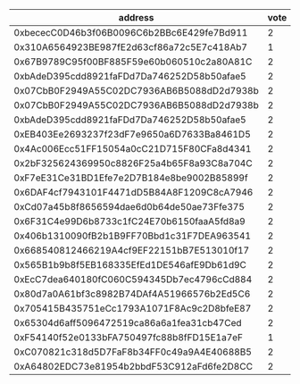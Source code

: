 address|vote|timestamp|signature
---|---|---|---
0xbececC0D46b3f06B0096C6b2BBc6E429fe7Bd911|2|1605619037|0x0da9161c5a056bdb11a7b70ee4fda77cee566029014d10512f29177d540d3ab1031646b7cfe43eef7e8d992dbe15a82108be1f0b8f315824050c4b5886759b821c
0x310A6564923BE987fE2d63cf86a72c5E7c418Ab7|1|1605619275|0x64e37e2e68d551edd399e0fb253793dbbb424e8032780589730e77d4984775b253d41a0106a2927fa30e211fb099e7a44dea795d22832a6cc21a8e642ab311961c
0x67B9789C95f00BF885F59e60b060510c2a80A81C|2|1605619338|0xa414b2ee5b044a5c00d90b1ec935d6322d05c964a380c70a428b57b0b392fb110a7b8505c58b24720437838e8f0dfd66144825c90a30c0190c0b4d05f2a03ab01c
0xbAdeD395cdd8921faFDd7Da746252D58b50afae5|2|1605619722|0xe1bc056ec86e1e13d54dbee2b60c6246c76964f96b955c69df49a3337cf735e22d09284f95c662bcc463b939defc6b1bbf9617905f2c4d1c5b69f1a5f2c1d0451b
0x07CbB0F2949A55C02DC7936AB6B5088dD2d7938b|2|1605619849|0x35d78349687272a52bdbe44685b2f97d165985d164bdedf73ae0c1c990b9709432b2b9aa8ccea3e8cfb531b903c64fa5b434fa5f5b70358e39a2a703e4d2aefc1b
0x07CbB0F2949A55C02DC7936AB6B5088dD2d7938b|2|1605619910|0x98972f853279b2249195ffced29a5aeabc9269635e8e0592d33e8c62cb10671258f993125009eddb2808360f5e870147462f5edd8ad56109d9be8bd4453c193a1b
0xbAdeD395cdd8921faFDd7Da746252D58b50afae5|2|1605620236|0x1ab1235e2dd96c9fd46c5b9df4b8d0de7dc7ce943682d557858b3247c95e9e1c6808f536f68e5b914b2049d9c620f1155f87a4adbfac5cd5e5a1e794e895201e1b
0xEB403Ee2693237f23dF7e9650a6D7633Ba8461D5|2|1605620933|0xc535ffcb14bb735b0fdf06a445d93df4e49120661d80e50edf52bba8af892ff1469d3625f24ad5b25223c1f934b7e986e32b134da276e44eccfcc1733b51da2b1c
0x4Ac006Ecc51FF15054a0cC21D715F80CFa8d4341|2|1605621640|0xb6ecf28d4ee49141a4e0e0fb1dac447085fb7af0a88e1dba15ddb8c9a02feb2616753dbed3e05ee62e2d5575afea4309bdfa61f6db8749d511844f70b56887911b
0x2bF325624369950c8826F25a4b65F8a93C8a704C|2|1605622853|0x86f43a64b820169c3bd84214fb07a556b8dbad4ec8358d76f0e36adbf0f23d0a78b10813f5f72f0ca06af82a02d9ef43fd1d40754b0e049d3b77978e08a63dad1c
0xF7eE31Ce31BD1Efe7e2D7B184e8be9002B85899f|2|1605622927|0x964c6db3ce478fb759b198aacbcfda3acf47906d511c8c638c458a7f0dfaa17b735a6ab565b745369188ec72668f3db89fca21b53d0a18a06c6b5b4217774e711b
0x6DAF4cf7943101F4471dD5B84A8F1209C8cA7946|2|1605626562|0x1047a372e82452d361065be6360fdd280b57a1d614f2a243309ca28cb112745d05c60bc49bbfc8c9a12510adf9f080ff1cf7abeac8c3522d9cbbc1f9bd08ce951c
0xCd07a45b8f8656594dae6d0b64de50ae73Ffe375|2|1605629625|0xcd242a59d9feed7db78d75cb520f77df43fd63b8b1dd03ec20666cc2a46d06e74f7b5a9ee3ffb50d47ab6bb31762c20044ec62b48e2aca6d39273a2b7388a1d71b
0x6F31C4e99D6b8733c1fC24E70b6150faaA5fd8a9|2|1605631025|0x2986cdcf7673d999a0b0ea2d977fb8a88acfecea182d6a4ffa347a30fbdefba9600011f294ee9d9817cdeec764eb9243827b9bb36b1605d4ac959b14ab9e3c9d1b
0x406b1310090fB2b1B9FF70Bbd1c31F7DEA963541|2|1605641550|0x80eed6025791728350365bfd9a13f743d7458cb53c44e745eaf752e4e1afa5a617c11b7b99be091db66813a5adc5ce04c776e6051806e99810d353c6dbac75211b
0x668540812466219A4cf9EF22151bB7E513010f17|2|1605661878|0xe1c34ed5dcbc18d315e8f8886fb2af078a8a5447a830a890f13e113f2ac0b1ea04e21a781fa1a9b409106c4dd26ee455e8f48f67c43dda483f8c45e575dcb7671c
0x565B1b9b8f5EB168335EfEd1DE546afE9Db61d9C|2|1605662595|0x6cca96518b321b6b33b9079e60b15e0a9e593435c377b5216cdddf88af1824007ac6d1309a2f102b3ca07b464a5f4c7df879afb4840c4e23ed3595ed72c3a8911b
0xEcC7dea640180fC060C594345Db7ec4796cCd884|2|1605675186|0xf998210ba4f38390093ff2bcd76b10eba24952ba262237645ac6fd0400983bf866daed3f6d208a8a1bc42b7f3854f8d14cfc3e1040103d4999814abc8c38febb1b
0x80d7a0A61bf3c8982B74DAf4A51966576b2Ed5C6|2|1605680435|0xbf58fa2f2b03bd1051fbc62c2e12e59019b0f8e9a9c54c61ad296f523d0ac9e50b0e9d33a8a3acab962f1912b5e645dac582a0a81eabf9404f01951a7617c6191b
0x705415B435751eCc1793A1071F8Ac9c2D8bfeE87|2|1605683131|0x2e209149cbe40a0203deefcd825f38c742c47239559bd56a9b399d408d54bc105929fe886f7e492f6417a2f443f18167716c64e82eb186667892b64a0c1beb601b
0x65304d6aff5096472519ca86a6a1fea31cb47Ced|2|1605683178|0x4fd6c64bd5f943bf8691cbfb264435f583062778f8d4a2b8435891ac3869df0834f11ccde87fe13713c14d2236e0dfd95e6690e9f979201c35af9c569dd6e30e1b
0xF54140f52e0133bFA750497fc88b8fFD15E1a7eF|1|1605684720|0x358d0deaa95230a5a3a324606be72231631ab5ef1ff1ff92ea8dcbbdb55f048709737adcbd806a4e0190c5550cc344836f7e91f56f98340ef8d9e320f513c2c31b
0xC070821c318d5D7FaF8b34FF0c49a9A4E40688B5|2|1605695421|0xebe066935a938f536064eb4c2e1e9b33c8c71c145ab4c17b1bfc64c77fc1023b59f5038a5796282ae782668fc3926053a88aa342be68ee60b7cbe0fae4505b421b
0xA64802EDC73e81954b2bbdF53C912aFd6fe2D8CC|2|1605698426|0xa81d3420fbe915e89784357a158ba4214fdc1cabfd54904c06a2e10b8004e9d06edd005f21fcc27f04824439d84912a5fe974a346595c50d3a8a6cc09bfc00e71c